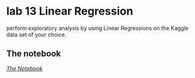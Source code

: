 # lab 13 Linear Regression

perform exploratory analysis by using Linear Regressions on the Kaggle data set of your choice.

## The notebook

[*The Notebook*](./regression.ipynb)